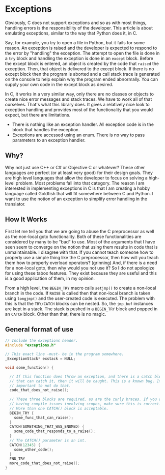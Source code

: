 # Exceptions
Obviously, C does not support exceptions and so as with most things, handling errors is the responsibility of the developer. This article is about emulating exceptions, similar to the way that Python does it, in C. 

Say, for example, you try to open a file in Python, but it fails for some reason. An exception is raised and the developer is expected to respond to the error by "handling" the exception. The attempt to open the file is done in a ```try``` block and handling the exception is done in an ```except``` block. Before the except block is entered, an object is created by the code that ```raised``` the exception. Then, that object is delivered to the except block. If there is no except block then the program is aborted and a call stack trace is generated on the console to help explain why the program ended abnormally.  You can supply your own code in the except block as desired. 

In C, it works in a very similar way, only there are no classes or objects to create nice error messages and stack traces. We have to work all of that ourselves. That's what this library does. It gives a relatively nice look to exception handling and provides most of the functionality that you would expect, but there are limitations.

* There is nothing like an exception handler. All exception code is in the block that handles the exception. 
* Exceptions are accessed using an enum. There is no way to pass parameters to an exception handler.

## Why?

Why not just use C++ or C# or Objective C or whatever? These other languages are perfect (or at least very good) for their design goals. They are high level languages that allow the developer to focus on solving a high-level problem. Most problems fall into that category. The reason I am interested in implementing exceptions in C is that I am creating a hobby language called Goldfish that will fit somewhere between C and Python. I want to use the notion of an exception to simplify error handling in the translator.

## How It Works

First let me tell you that we are going to abuse the C preprocessor as well as the non-local goto functionality. Both of these functionalities are considered by many to be "bad" to use. Most of the arguments that I have seen seem to converge on the notion that using them results in code that is unmaintainable. I disagree with that. If you cannot teach someone how to properly use a simple thing like the C preprocessor, then how will you teach them how to properly overload operators? (grinning) And, if there is a need for a non-local goto, then why would you not use it? So I do not apologize for using these taboo features. They exist because they are useful and this is a good application of them, in my opinion.

From a high level, the ```BEGIN_TRY``` macro calls ```setjmp()``` to create a non-local branch in the code. If ```RAISE```  is called then that non-local branch is taken using ```longjmp()``` and the user-created code is executed. The problem with this is that the ```TRY/CATCH``` blocks can be nested. So, the ```jmp_buf``` instances are kept in a stack. The stack is pushed in a ```BEGIN_TRY``` block and popped in an ```CATCH``` block. Other than that, there is no magic. 

## General format of use
```C
// Include the exceptions header.
#include "exceptions.h"

// This exact line -must- be in the program somewhere.
_ExceptionStack* exstack = NULL;

void some_function() {

  // If this function does throw an exception, and there is a catch block
  // that can catch it, then it will be caught. This is a known bug. It is
  // important to not do that.
  code_that_does_not_raise();
  
  // These three blocks are required, as are the curly braces. If you are
  // having compile issues involving scopes, make sure this is correct.
  // More than one CATCH() block is acceptable. 
  BEGIN_TRY {
    some_func_that_can_raise();
  }
  CATCH(SOMETHING_THAT_WAS_ENUMED) {
    some_code_that_responds_to_a_raise();
  }
  // The CATCH() parameter is an int.
  CATCH(12345) {
    some_other_code();
  }
  END_TRY
  more_code_that_does_not_raise();
}

```



